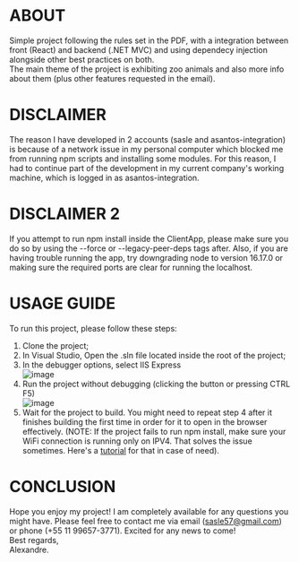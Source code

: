 # ABOUT
Simple project following the rules set in the PDF, with a integration between front (React) and backend (.NET MVC) and using dependecy injection alongside other best practices on both.<br/>The main theme of the project is exhibiting zoo animals and also more info about them (plus other features requested in the email).

# DISCLAIMER
The reason I have developed in 2 accounts (sasle and asantos-integration) is because of a network issue in my personal computer which blocked me from running npm scripts and installing some modules. For this reason, I had to continue part of the development in my current company's working machine, which is logged in as asantos-integration.

# DISCLAIMER 2
If you attempt to run npm install inside the ClientApp, please make sure you do so by using the --force or --legacy-peer-deps tags after. Also, if you are having trouble running the app, try downgrading node to version 16.17.0 or making sure the required ports are clear for running the localhost.

# USAGE GUIDE
To run this project, please follow these steps:
1) Clone the project;
2) In Visual Studio, Open the .sln file located inside the root of the project;
3) In the debugger options, select IIS Express<br/>
![image](https://github.com/sasle/ZooProject/assets/38264199/87edf3bc-6700-4d88-aefd-871595fca702)
4) Run the project without debugging (clicking the button or pressing CTRL F5)<br/>
![image](https://github.com/sasle/ZooProject/assets/38264199/f30cd7ee-556c-4e30-999d-0c0635f85a2a)
5) Wait for the project to build. You might need to repeat step 4 after it finishes building the first time in order for it to open in the browser effectively. (NOTE: If the project fails to run npm install, make sure your WiFi connection is running only on IPV4. That solves the issue sometimes. Here's a <a href="https://networking.grok.lsu.edu/article.aspx?articleid=17573" target="_blank">tutorial</a> for that in case of need).

# CONCLUSION
Hope you enjoy my project! I am completely available for any questions you might have. Please feel free to contact me via email (sasle57@gmail.com) or phone (+55 11 99657-3771). Excited for any news to come!<br/>
Best regards,<br>
Alexandre.
